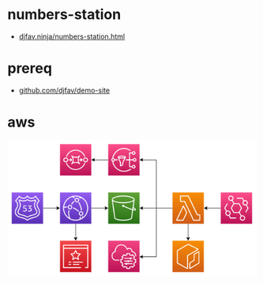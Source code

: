 # numbers-station
- [djfav.ninja/numbers-station.html](https://djfav.ninja/numbers-station.html)
# prereq
- [github.com/djfav/demo-site](https://github.com/djfav/demo-site)
# aws
![diagram](./numbers-station.drawio.png)
